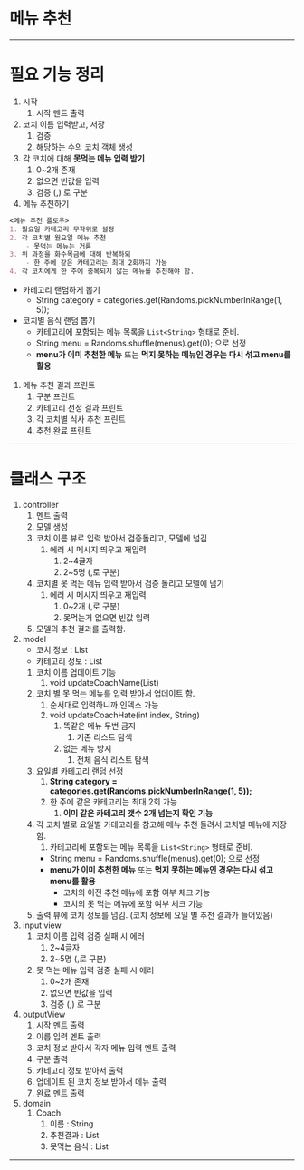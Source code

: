 # 메뉴 추천
---
# 필요 기능 정리

1. 시작
    1. 시작 멘트 출력
2. 코치 이름 입력받고, 저장
    1. 검증
    2. 해당하는 수의 코치 객체 생성
3. 각 코치에 대해 **못먹는 메뉴 입력 받기**
    1. 0~2개 존재
    2. 없으면 빈값을 입력
    3. 검증 (,) 로 구분
4. 메뉴 추천하기

```markdown
<메뉴 추천 플로우>
1. 월요일 카테고리 무작위로 설정
2. 각 코치별 월요일 메뉴 추천
    - 못먹는 메뉴는 거름
3. 위 과정을 화수목금에 대해 반복하되
	- 한 주에 같은 카테고리는 최대 2회까지 가능
4. 각 코치에게 한 주에 중복되지 않는 메뉴를 추천해야 함.
```

- 카테고리 랜덤하게 뽑기
    - String category = categories.get(Randoms.pickNumberInRange(1, 5));
- 코치별 음식 랜덤 뽑기
    - 카테고리에 포함되는 메뉴 목록을 `List<String>` 형태로 준비.
    - String menu = Randoms.shuffle(menus).get(0); 으로 선정
    - **menu가 이미 추천한 메뉴** 또는 **먹지 못하는 메뉴인 경우는 다시 섞고 menu를 활용**
1. 메뉴 추천 결과 프린트
    1. 구분 프린트
    2. 카테고리 선정 결과 프린트
    3. 각 코치별 식사 추천 프린트
    4. 추천 완료 프린트

---

# 클래스 구조

1. controller
    1. 멘트 출력
    2. 모델 생성
    3. 코치 이름 뷰로 입력 받아서 검증돌리고, 모델에 넘김
        1. 에러 시 메시지 띄우고 재입력
            1. 2~4글자
            2. 2~5명 (,로 구분)
    4. 코치별 못 먹는 메뉴 입력 받아서 검증 돌리고 모델에 넘기
        1. 에러 시 메시지 띄우고 재입력
            1. 0~2개 (,로 구분)
            2. 못먹는거 없으면 빈값 입력
    5. 모델의 추천 결과를 출력함.
2. model
    - 코치 정보 : List<Coach>
    - 카테고리 정보 : List<String>
    1. 코치 이름 업데이트 기능
        1. void updateCoachName(List<String>)
    2. 코치 별 못 먹는 메뉴를 입력 받아서 업데이트 함.
        1. 순서대로 입력하니까 인덱스 가능
        2. void updateCoachHate(int index, String)
            1. 똑같은 메뉴 두번 금지
                1. 기존 리스트 탐색
            2. 없는 메뉴 방지
                1. 전체 음식 리스트 탐색
    3. 요일별 카테고리 랜덤 선정
        1. **String category = categories.get(Randoms.pickNumberInRange(1, 5));**
        2. 한 주에 같은 카테고리는 최대 2회 가능
            1. **이미 같은 카테고리 갯수 2개 넘는지 확인 기능**
    4. 각 코치 별로 요일별 카테고리를 참고해 메뉴 추천 돌려서 코치별 메뉴에 저장함.
        1. 카테고리에 포함되는 메뉴 목록을 `List<String>` 형태로 준비.
        - String menu = Randoms.shuffle(menus).get(0); 으로 선정
        - **menu가 이미 추천한 메뉴** 또는 **먹지 못하는 메뉴인 경우는 다시 섞고 menu를 활용**
            - 코치의 이전 추천 메뉴에 포함 여부 체크 기능
            - 코치의 못 먹는 메뉴에 포함 여부 체크 기능
    5. 출력 뷰에 코치 정보를 넘김. (코치 정보에 요일 별 추천 결과가 들어있음)
3. input view
    1. 코치 이름 입력 검증 실패 시 에러
        1. 2~4글자
        2. 2~5명 (,로 구분)
    2. 못 먹는 메뉴 입력 검증 실패 시 에러
        1. 0~2개 존재
        2. 없으면 빈값을 입력
        3. 검증 (,) 로 구분
4. outputView
    1. 시작 멘트 출력
    2. 이름 입력 멘트 출력
    3. 코치 정보 받아서 각자 메뉴 입력 멘트 출력
    4. 구분 출력
    5. 카테고리 정보 받아서 출력
    6. 업데이트 된 코치 정보 받아서 메뉴 출력
    7. 완료 멘트 출력
5. domain
    1. Coach
        1. 이름 : String
        2. 추천결과 : List<String>
        3. 못먹는 음식 : List<String>

---